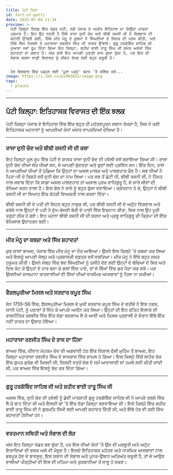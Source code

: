 ```yaml
---
title: ਪੱਟੀ ਕਿਲਾ
id: fort-of-patti
date: 2025-07-04 11:34
preview: >-
  ਪੱਟੀ ਕਿਲ੍ਹਾ ਸਿਰਫ਼ ਇੱਕ ਖੰਡਰ ਨਹੀਂ, ਸਗੋਂ ਪੰਜਾਬ ਦੇ ਅਮੀਰ ਇਤਿਹਾਸ ਦਾ ਜਿਉਂਦਾ ਜਾਗਦਾ
  ਪ੍ਰਮਾਣ ਹੈ। ਇਹ ਉਹ ਧਰਤੀ ਹੈ ਜਿੱਥੇ ਰਾਜਾ ਦੁਨੀ ਚੰਦ ਅਤੇ ਬੀਬੀ ਰਜਨੀ ਜੀ ਦੇ ਵਿਸ਼ਵਾਸ ਦੀ
  ਕਹਾਣੀ ਉੱਕਰੀ ਗਈ, ਜਿੱਥੇ ਮੀਰ ਮੰਨੂ ਦੇ ਜ਼ੁਲਮਾਂ ਨੇ ਸਿੰਘਣੀਆਂ ਦੇ ਸਿਦਕ ਦੀ ਪਰਖ ਕੀਤੀ, ਅਤੇ
  ਜਿੱਥੇ ਸਿੱਖ ਮਿਸਲਾਂ ਤੇ ਮਹਾਰਾਜਾ ਰਣਜੀਤ ਸਿੰਘ ਦੀ ਤਾਕਤ ਉੱਭਰੀ। ਗੁਰੂ ਹਰਗੋਬਿੰਦ ਸਾਹਿਬ ਜੀ
  ਦੁਆਰਾ ਨਵਾਂ ਰੂਪ ਦਿੱਤਾ ਗਿਆ ਇਹ ਕਿਲ੍ਹਾ, ਸ਼ਹੀਦ ਭਾਈ ਤਾਰੂ ਸਿੰਘ ਜੀ ਸਮੇਤ ਅਨੇਕਾਂ ਸਿੱਖ
  ਸ਼ਹਾਦਤਾਂ ਦਾ ਗਵਾਹ ਹੈ। ਅੱਜ ਭਾਵੇਂ ਇਹ ਆਪਣੀ ਪੁਰਾਣੀ ਸ਼ਾਨ ਗੁਆ ​​ਚੁੱਕਾ ਹੈ, ਪਰ ਇਸ ਦੀ
  ਸੰਭਾਲ ਕਰਨਾ ਸਾਡੀ ਵਿਰਾਸਤ ਨੂੰ ਜੀਵਤ ਰੱਖਣ ਲਈ ਬਹੁਤ ਜ਼ਰੂਰੀ ਹੈ।


  ਹੋਰ ਵਿਸਥਾਰ ਵਿੱਚ ਪੜ੍ਹਨ ਲਈ 'ਪੂਰਾ ਪੜ੍ਹੋ' ਬਟਨ 'ਤੇ ਕਲਿੱਕ ਕਰੋ...
image: https://i.ibb.co/pvXKd422/image.png
tags:
  - places
---
```



---

## ਪੱਟੀ ਕਿਲ੍ਹਾ: ਇਤਿਹਾਸਕ ਵਿਰਾਸਤ ਦੀ ਇੱਕ ਝਲਕ

ਪੱਟੀ ਕਿਲ੍ਹਾ ਪੰਜਾਬ ਦੇ ਇਤਿਹਾਸ ਵਿੱਚ ਇੱਕ ਬਹੁਤ ਹੀ ਮਹੱਤਵਪੂਰਨ ਸਥਾਨ ਰੱਖਦਾ ਹੈ, ਜਿਸ ਨੇ ਕਈ ਇਤਿਹਾਸਕ ਘਟਨਾਵਾਂ ਨੂੰ ਆਪਣੀਆਂ ਕੰਧਾਂ ਅੰਦਰ ਵਾਪਰਦਿਆਂ ਦੇਖਿਆ ਹੈ।

---

### ਰਾਜਾ ਦੁਨੀ ਚੰਦ ਅਤੇ ਬੀਬੀ ਰਜਨੀ ਜੀ ਦੀ ਕਥਾ

ਇਹ ਕਿਲ੍ਹਾ ਮੂਲ ਰੂਪ ਵਿੱਚ ਪੱਟੀ ਦੇ ਸ਼ਾਸਕ ਰਾਜਾ ਦੁਨੀ ਚੰਦ ਦੀ ਹਵੇਲੀ ਵਜੋਂ ਬਣਾਇਆ ਗਿਆ ਸੀ। ਰਾਜਾ ਦੁਨੀ ਚੰਦ ਦੀਆਂ ਸੱਤ ਧੀਆਂ ਸਨ, ਜੋ ਆਪਣੀ ਸੁੰਦਰਤਾ ਅਤੇ ਗੁਣਾਂ ਲਈ ਪ੍ਰਸਿੱਧ ਸਨ। ਇੱਕ ਦਿਨ, ਰਾਜੇ ਨੇ ਆਪਣੀਆਂ ਧੀਆਂ ਤੋਂ ਪੁੱਛਿਆ ਕਿ ਉਨ੍ਹਾਂ ਦਾ ਅਸਲ ਮਾਲਕ ਅਤੇ ਪਾਲਣਹਾਰ ਕੌਣ ਹੈ। ਸਭ ਧੀਆਂ ਨੇ ਪਿਤਾ-ਧੀ ਦੇ ਰਿਸ਼ਤੇ ਵਜੋਂ ਦੁਨੀ ਚੰਦ ਦਾ ਨਾਮ ਲਿਆ। ਪਰ ਸਭ ਤੋਂ ਛੋਟੀ ਧੀ, ਬੀਬੀ ਰਜਨੀ ਜੀ, ਨੇ ਹਿੰਮਤ ਨਾਲ ਜਵਾਬ ਦਿੱਤਾ ਕਿ ਸਾਡਾ ਅਸਲ ਪਾਲਣਹਾਰ ਤਾਂ ਅਕਾਲ ਪੁਰਖ ਵਾਹਿਗੁਰੂ ਹੈ, ਜੋ ਸਾਰੇ ਜੀਵਾਂ ਦੀ ਰੱਖਿਆ ਕਰਨ ਵਾਲਾ ਹੈ। ਇਸ ਗੱਲ ਨੇ ਰਾਜੇ ਨੂੰ ਬਹੁਤ ਗੁੱਸਾ ਦਵਾਇਆ। ਕ੍ਰੋਧਵਾਨ ਹੋ ਕੇ, ਉਨ੍ਹਾਂ ਨੇ ਬੀਬੀ ਰਜਨੀ ਜੀ ਦਾ ਵਿਆਹ ਇੱਕ ਕੋਹੜੀ ਵਿਅਕਤੀ ਨਾਲ ਕਰਵਾ ਦਿੱਤਾ।

ਬੀਬੀ ਰਜਨੀ ਜੀ ਦੇ ਪਤੀ ਦੀ ਸਿਹਤ ਬਹੁਤ ਨਾਜ਼ੁਕ ਸੀ, ਪਰ ਬੀਬੀ ਰਜਨੀ ਜੀ ਦੇ ਅਟੁੱਟ ਵਿਸ਼ਵਾਸ ਅਤੇ ਭਰੋਸੇ ਨਾਲ ਉਨ੍ਹਾਂ ਦੇ ਪਤੀ ਨੇ ਦੁੱਖ-ਭੰਜਣੀ ਬੇਰੀ ਦੇ ਪਾਣੀ ਵਿੱਚ ਇਸ਼ਨਾਨ ਕੀਤਾ, ਜਿਸ ਨਾਲ ਉਹ ਪੂਰੀ ਤਰ੍ਹਾਂ ਠੀਕ ਹੋ ਗਏ। ਇਹ ਘਟਨਾ ਬੀਬੀ ਰਜਨੀ ਜੀ ਦੀ ਸ਼ਰਧਾ ਅਤੇ ਪ੍ਰਭੂ ਵਾਹਿਗੁਰੂ ਦੀ ਕ੍ਰਿਪਾ ਦੀ ਇੱਕ ਬੇਮਿਸਾਲ ਉਦਾਹਰਨ ਬਣੀ।

---

### ਮੀਰ ਮੰਨੂ ਦਾ ਕਬਜ਼ਾ ਅਤੇ ਸਿੱਖ ਸ਼ਹਾਦਤਾਂ

ਕੁਝ ਸਾਲਾਂ ਬਾਅਦ, ਪੰਜਾਬ ਵਿੱਚ ਮੀਰ ਮੰਨੂ ਦਾ ਦੌਰ ਆਇਆ। ਉਸਨੇ ਇਸ ਕਿਲ੍ਹੇ 'ਤੇ ਕਬਜ਼ਾ ਕਰ ਲਿਆ ਅਤੇ ਇਸਨੂੰ ਆਪਣੀ ਜੇਲ੍ਹ ਅਤੇ ਪ੍ਰਸ਼ਾਸਕੀ ਦਫ਼ਤਰ ਵਜੋਂ ਵਰਤਿਆ। ਮੀਰ ਮੰਨੂ ਨੇ ਇੱਥੇ ਬਹੁਤ ਸਖ਼ਤ ਹਕੂਮਤ ਕੀਤੀ। ਉਸਨੇ ਜੇਲ੍ਹ ਵਿੱਚ ਬੰਦ ਸਿੰਘਣੀਆਂ ਨੂੰ ਤਸੀਹੇ ਦੇਣ ਲਈ ਉਨ੍ਹਾਂ ਦੇ ਬੱਚਿਆਂ ਦੇ ਸਿਰ ਅਤੇ ਦਿਲ ਕੱਟ ਕੇ ਉਨ੍ਹਾਂ ਦੇ ਹਾਰ ਬਣਾ ਕੇ ਗਲਾਂ ਵਿੱਚ ਪਾਏ, ਤਾਂ ਜੋ ਸਿੱਖਾਂ ਵਿੱਚ ਡਰ ਪੈਦਾ ਕਰ ਸਕੇ। ਪਰ ਉਸਦੀਆਂ ਜ਼ਾਲਮਾਨਾ ਕਾਰਵਾਈਆਂ ਵੀ ਸਿੱਖਾਂ ਦੀਆਂ ਧਾਰਮਿਕ ਆਸਥਾਵਾਂ ਨੂੰ ਹਿਲਾ ਨਾ ਸਕੀਆਂ।

---

### ਫੈਜ਼ਲਪੁਰੀਆ ਮਿਸਲ ਅਤੇ ਸਰਦਾਰ ਕਪੂਰ ਸਿੰਘ

ਸੰਨ 1755–56 ਵਿੱਚ, ਫੈਜ਼ਲਪੁਰੀਆ ਮਿਸਲ ਦੇ ਮੁਖੀ ਸਰਦਾਰ ਕਪੂਰ ਸਿੰਘ ਦੇ ਭਤੀਜੇ ਨੇ ਇਸ ਨਗਰ, ਯਾਨੀ ਪੱਟੀ, ਨੂੰ ਪਠਾਣਾਂ ਤੋਂ ਜਿੱਤ ਕੇ ਆਪਣੇ ਅਧੀਨ ਕਰ ਲਿਆ। ਉਨ੍ਹਾਂ ਦੀ ਇਹ ਫਤਿਹ ਇਲਾਕੇ ਦੀ ਰਾਜਨੀਤਿਕ ਤਸਵੀਰ ਵਿੱਚ ਇੱਕ ਵੱਡਾ ਬਦਲਾਅ ਲੈ ਕੇ ਆਈ ਅਤੇ ਮਿਸਲ ਪ੍ਰਣਾਲੀ ਦੇ ਦੌਰਾਨ ਇੱਥੇ ਇੱਕ ਨਵੀਂ ਤਾਕਤ ਦਾ ਉਭਾਰ ਹੋਇਆ।

---

### ਮਹਾਰਾਜਾ ਰਣਜੀਤ ਸਿੰਘ ਦੇ ਰਾਜ ਦਾ ਹਿੱਸਾ

ਬਾਅਦ ਵਿੱਚ, ਦੀਵਾਨ ਮੋਹਕਮ ਚੰਦ ਦੀ ਅਗਵਾਈ ਹੇਠ ਇੱਕ ਵਿਸ਼ਾਲ ਫੌਜੀ ਮੁਹਿੰਮ ਤੋਂ ਬਾਅਦ, ਇਹ ਕਿਲ੍ਹਾ ਮਹਾਰਾਜਾ ਰਣਜੀਤ ਸਿੰਘ ਦੇ ਸਾਮਰਾਜ ਵਿੱਚ ਸ਼ਾਮਲ ਹੋ ਗਿਆ। ਇਸ ਕਿਲ੍ਹੇ ਵਿੱਚੋਂ ਲਾਹੌਰ ਤੱਕ ਇੱਕ ਗੁਪਤ ਸੁਰੰਗ ਵੀ ਮਿਲਦੀ ਸੀ, ਜਿਸਦੀ ਵਰਤੋਂ ਜੰਗ ਦੇ ਸਮੇਂ ਆਵਾਜਾਈ ਜਾਂ ਹਮਲੇ ਲਈ ਕੀਤੀ ਜਾਂਦੀ ਸੀ, ਪਰ ਬਾਅਦ ਵਿੱਚ ਇਸਨੂੰ ਬੰਦ ਕਰ ਦਿੱਤਾ ਗਿਆ।

---

### ਗੁਰੂ ਹਰਗੋਬਿੰਦ ਸਾਹਿਬ ਜੀ ਅਤੇ ਸ਼ਹੀਦ ਭਾਈ ਤਾਰੂ ਸਿੰਘ ਜੀ

ਅਸਲ ਵਿੱਚ, ਦੁਨੀ ਚੰਦ ਦੀ ਹਵੇਲੀ ਨੂੰ ਛੇਵੀਂ ਪਾਤਸ਼ਾਹੀ ਗੁਰੂ ਹਰਗੋਬਿੰਦ ਸਾਹਿਬ ਜੀ ਨੇ ਆਪਣੇ ਕਬਜ਼ੇ ਵਿੱਚ ਲੈ ਕੇ ਢਾਹ ਦਿੱਤਾ ਸੀ ਅਤੇ ਇਸਦੀ ਥਾਂ 'ਤੇ ਇੱਕ ਵੱਡਾ ਕਿਲ੍ਹਾ ਬਣਵਾਇਆ ਸੀ। ਇਸੇ ਕਿਲ੍ਹੇ ਵਿੱਚ ਸ਼ਹੀਦ ਭਾਈ ਤਾਰੂ ਸਿੰਘ ਜੀ ਨੇ ਗੁਰਮਤਿ ਸਿੱਖੀ ਲਈ ਆਪਣੀ ਸ਼ਹਾਦਤ ਦਿੱਤੀ ਸੀ, ਅਤੇ ਇੱਥੇ ਹੋਰ ਵੀ ਕਈ ਸਿੱਖ ਸ਼ਹਾਦਤਾਂ ਹੋਈਆਂ ਹਨ।

---

### ਵਰਤਮਾਨ ਸਥਿਤੀ ਅਤੇ ਸੰਭਾਲ ਦੀ ਲੋੜ

ਅੱਜ ਇਹ ਕਿਲ੍ਹਾ ਖੰਡਰ ਬਣ ਚੁੱਕਾ ਹੈ, ਪਰ ਇਸ ਦੀਆਂ ਕੰਧਾਂ 'ਤੇ ਉਸ ਦੀ ਮਜ਼ਬੂਤੀ ਅਤੇ ਅਟੁੱਟ ਇਰਾਦਿਆਂ ਦੀ ਝਲਕ ਅਜੇ ਵੀ ਮੌਜੂਦ ਹੈ। ਇਸਦੇ ਇਤਿਹਾਸਕ ਮਹੱਤਵ ਅਤੇ ਧਾਰਮਿਕ ਆਸਥਾਵਾਂ ਨਾਲ ਭਰਪੂਰ ਹੋਣ ਦੇ ਬਾਵਜੂਦ, ਇਸ ਸਥਾਨ ਦੀ ਸੰਭਾਲ ਅਤੇ ਪੁਨਰ-ਉਥਾਨ ਅਤਿਅੰਤ ਜ਼ਰੂਰੀ ਹੈ, ਤਾਂ ਜੋ ਆਉਣ ਵਾਲੀਆਂ ਪੀੜ੍ਹੀਆਂ ਵੀ ਇਸ ਦੀ ਮਹਿਮਾ ਅਤੇ ਕੁਰਬਾਨੀਆਂ ਤੋਂ ਜਾਣੂ ਹੋ ਸਕਣ।

---
